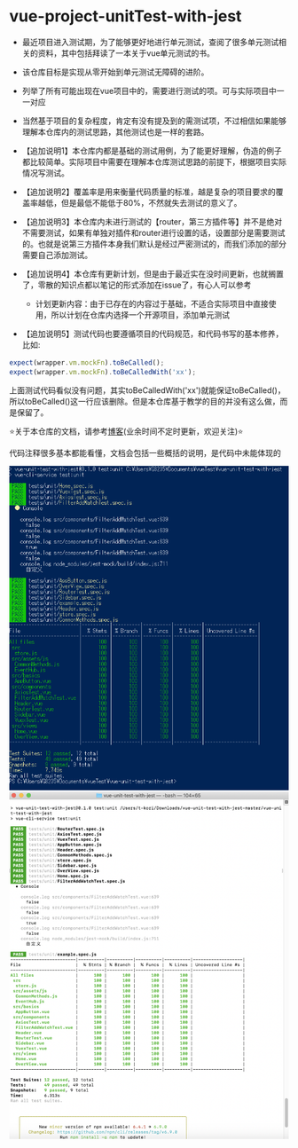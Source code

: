 # vue-project-unitTest-with-jest

+ 最近项目进入测试期，为了能够更好地进行单元测试，查阅了很多单元测试相关的资料，其中包括拜读了一本关于vue单元测试的书。
+ 该仓库目标是实现从零开始到单元测试无障碍的进阶。
+ 列举了所有可能出现在vue项目中的，需要进行测试的项。可与实际项目中一一对应
+ 当然基于项目的复杂程度，肯定有没有提及到的需测试项，不过相信如果能够理解本仓库内的测试思路，其他测试也是一样的套路。


+ 【追加说明1】本仓库内都是基础的测试用例，为了能更好理解，伪造的例子都比较简单。实际项目中需要在理解本仓库测试思路的前提下，根据项目实际情况写测试。
+ 【追加说明2】覆盖率是用来衡量代码质量的标准，越是复杂的项目要求的覆盖率越低，但是最低不能低于80%，不然就失去测试的意义了。
+ 【追加说明3】本仓库内未进行测试的【router，第三方插件等】并不是绝对不需要测试，如果有单独对插件和router进行设置的话，设置部分是需要测试的。也就是说第三方插件本身我们默认是经过严密测试的，而我们添加的部分需要自己添加测试。
+ 【追加说明4】本仓库有更新计划，但是由于最近实在没时间更新，也就搁置了，零散的知识点都以笔记的形式添加在issue了，有心人可以参考
   - 计划更新内容：由于已存在的内容过于基础，不适合实际项目中直接使用，所以计划在仓库内选择一个开源项目，添加单元测试
+ 【追加说明5】测试代码也要遵循项目的代码规范，和代码书写的基本修养，比如:
``` js
expect(wrapper.vm.mockFn).toBeCalled();
expect(wrapper.vm.mockFn).toBeCalledWith('xx'); 
```
上面测试代码看似没有问题，其实toBeCalledWith('xx')就能保证toBeCalled()，所以toBeCalled()这一行应该删除。但是本仓库基于教学的目的并没有这么做，而是保留了。

⭐关于本仓库的文档，请参考[博客](https://holylovelqq.github.io/vue/VueUnitTest.html#vue-unittest)(业余时间不定时更新，欢迎关注)⭐ 

代码注释很多基本都能看懂，文档会包括一些概括的说明，是代码中未能体现的


<img  src="/vue-unit-test-with-jest/public/test_result.png" />

<img  src="/vue-unit-test-with-jest/public/スクリーンショット 2019-05-27 16.14.04.png" />
